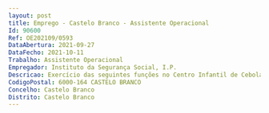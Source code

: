 ```yaml
--- 
layout: post
title: Emprego - Castelo Branco - Assistente Operacional
Id: 90600
Ref: OE202109/0593
DataAbertura: 2021-09-27
DataFecho: 2021-10-11
Trabalho: Assistente Operacional
Empregador: Instituto da Segurança Social, I.P.
Descricao: Exercício das seguintes funções no Centro Infantil de Cebolais de Cima (Avenida Infante D. Henrique6000 500 CEBOLAIS DE CIMA), estabelecimento integrado do Centro Distrital de Castelo Branco, que funciona entre as 7h30 e as 18 horas 1   Trabalhar diretamente com crianças, tendo em vista o seu desenvolvimento sócio pedagógico, coadjuvando o educador de infância na programação e realização de atividades educativas e no relacionamento com os encarregados de educação.2   Sob a orientação do educador de infância ou do director pedagógico do estabelecimento, executar as seguintes tarefas a) Na ausência do educador de infância, fazer a receção das crianças e o contacto com os pais b) Acalmar as crianças quando estão com problemas de vária ordem, resultantes da separação diária do ambiente familiar c) Preparar o seu regresso a casa d) Participar na execução dos programas educativos consoante os níveis etários, colaborando com as crianças nas suas primeiras atividades, nomeadamente na iniciação à fala, acompanhando as e ajudando as em atividades várias através de conversas educativas, histórias e cantigas, danças, jogos livres e didáticos e) Orientar as iniciativas livres das crianças e estar atento aos seus movimentos nos recreios f) Acompanhar as crianças a visitas de estudo, nomeadamente museus, exposições, jardim zoológico e outras atividades g) Proceder à receção, arrumação, distribuição do material destinado às crianças e manter em bom estado de conservação o material a seu cargo h) Nas horas da refeição, ajudar a criança a ultrapassar dificuldades de adaptação e desenvolver ações de estímulo para uma melhor alimentação i) Administrar medicamentos nas horas indicadas e segundo instruções recebidas j) Acompanhar o repouso das crianças, levantá las, vesti las, calçá las e encaminhá las para as atividades sanitárias e higiénicas indispensáveis ensinando as, quando necessário k) Providenciar pela manutenção das condições de higiene e salubridade dos espaços utilizados pelas crianças.
CodigoPostal: 6000-164 CASTELO BRANCO
Concelho: Castelo Branco
Distrito: Castelo Branco
--- 
```

